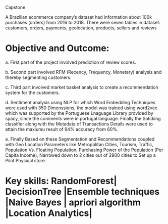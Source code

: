 Capstone

A Brazilian ecommerce company’s dataset had information about 100k purchases (orders) from 2016 to 2018. There were seven tables in dataset: customers, orders, payments, geolocation, products, sellers and reviews

# Objective and Outcome:

a.	First part of the project involved prediction of review scores.

b.	Second part involved RFM (Recency, Frequency, Monetary) analysis and thereby segmenting customers.

c.	Third part involved market basket analysis to create a recommendation system for the customers.

d.	Sentiment analysis using NLP for which Word Embedding Techniques were used with 350 Dimenssions, the model was trained using word2vec which was supported by the Portuguese Lnaguage Library provided by spacy, since the comments were in portugal language. Finally the Satcking classifier along with the Metadata of Transactions Details were used to attain the maxiumu result of 94% accuracy from 60%.

e.	Finally Based on these Segmentation and Recommendations coupled with Geo Location Parameters like Metropolitan Cities, Tourism, Traffic, Population Vs. Floating Population, Purchasing Power of the Population (Per Capita Income), Narrowed down to 2 cities out of 2900 cities to Set up a Pilot Physical store.

# Key skills: RandomForest| DecisionTree |Ensemble techniques |Naive Bayes | apriori algorithm |Location Analytics|
